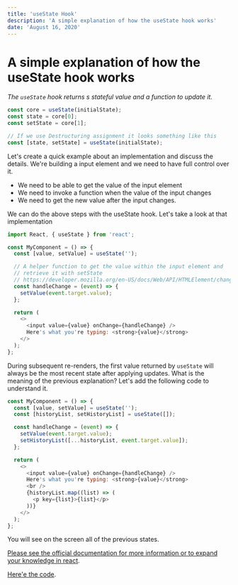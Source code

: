 ```yaml
---
title: 'useState Hook'
description: 'A simple explanation of how the useState hook works'
date: 'August 16, 2020'
---
```


# A simple explanation of how the useState hook works

_The `useState` hook returns s stateful value and a function to update it._

```javascript
const core = useState(initialState);
const state = core[0];
const setState = core[1];

// If we use Destructuring assignment it looks something like this
const [state, setState] = useState(initialState);
```

Let's create a quick example about an implementation and discuss the details. We're building a input element and we need to have full control over it.

- We need to be able to get the value of the input element
- We need to invoke a function when the value of the input changes
- We need to get the new value after the input changes.

We can do the above steps with the useState hook. Let's take a look at that implementation

```javascript
import React, { useState } from 'react';

const MyComponent = () => {
  const [value, setValue] = useState('');

  // A helper function to get the value within the input element and
  // retrieve it with setState
  // https://developer.mozilla.org/en-US/docs/Web/API/HTMLElement/change_event
  const handleChange = (event) => {
    setValue(event.target.value);
  };

  return (
    <>
      <input value={value} onChange={handleChange} />
      Here's what you're typing: <strong>{value}</strong>
    </>
  );
};
```

During subsequent re-renders, the first value returned by `useState` will always be the most recent state after applying updates. What is the meaning of the previous explanation? Let's add the following code to understand it.

```javascript
const MyComponent = () => {
  const [value, setValue] = useState('');
  const [historyList, setHistoryList] = useState([]);

  const handleChange = (event) => {
    setValue(event.target.value);
    setHistoryList([...historyList, event.target.value]);
  };

  return (
    <>
      <input value={value} onChange={handleChange} />
      Here's what you're typing: <strong>{value}</strong>
      <br />
      {historyList.map((list) => (
        <p key={list}>{list}</p>
      ))}
    </>
  );
};
```

You will see on the screen all of the previous states.

[Please see the official documentation for more information or to expand your knowledge in react](https://reactjs.org/).

[Here'e the code](https://codesandbox.io/s/usestate-tz7qo).
